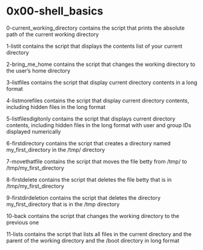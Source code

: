# 0x00-shell_basics

0-current_working_directory contains the script that prints the absolute path of the current working directory

1-listit contains the script that displays the contents list of your current directory

2-bring_me_home contains the script that changes the working directory to the user’s home directory

3-listfiles contains the script that display current directory contents in a long format

4-listmorefiles contains the script that display current directory contents, including hidden files in the long format

5-listfilesdigitonly contains the script that displays current directory contents, including hidden files in the long format with user and group IDs displayed numerically

6-firstdirectory contains the script that creates a directory named my_first_directory in the /tmp/ directory

7-movethatfile contains the script that moves the file betty from /tmp/ to /tmp/my_first_directory

8-firstdelete contains the script that deletes the file betty that is in /tmp/my_first_directory

9-firstdirdeletion contains the script that deletes the directory my_first_directory that is in the /tmp directory

10-back contains the script that changes the working directory to the previous one 

11-lists contains the script that lists all files in the current directory and the parent of the working directory and the /boot directory in long format
